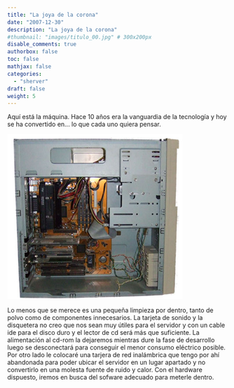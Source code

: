 ```yaml
---
title: "La joya de la corona"
date: "2007-12-30"
description: "La joya de la corona"
#thumbnail: "images/titulo_00.jpg" # 300x200px
disable_comments: true
authorbox: false
toc: false
mathjax: false
categories:
  - "sherver"
draft: false
weight: 5
---
```

Aquí está la máquina. Hace 10 años era la vanguardia de la tecnología y hoy se ha convertido en... lo que cada uno quiera pensar.

![image][01]

Lo menos que se merece es una pequeña limpieza por dentro, tanto de polvo como de componentes innecesarios. La tarjeta de sonido y la disquetera no creo que nos sean muy útiles para el servidor y con un cable ide para el disco duro y el lector de cd será más que suficiente. La alimentación al cd-rom la dejaremos mientras dure la fase de desarrollo luego se desconectará para conseguir el menor consumo eléctrico posible. Por otro lado le colocaré una tarjera de red inalámbrica que tengo por ahí abandonada para poder ubicar el servidor en un lugar apartado y no convertirlo en una molesta fuente de ruido y calor. Con el hardware dispuesto, iremos en busca del sofware adecuado para meterle dentro.

[01]: /images/20071220_torre.jpg